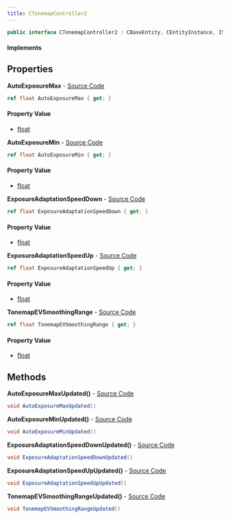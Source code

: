 ```yaml
---
title: CTonemapController2
---
```


```csharp
public interface CTonemapController2 : CBaseEntity, CEntityInstance, ISchemaClass<CEntityInstance>, ISchemaClass<CBaseEntity>, ISchemaClass<CTonemapController2>, ISchemaField, ISchemaClass, INativeHandle
```

#### Implements

## Properties

**AutoExposureMax** - [Source Code](https://github.com/swiftly-solution/swiftlys2/blob/main/managed/src/SwiftlyS2.Generated/Schemas/Interfaces/CTonemapController2.cs#L18)

```csharp
ref float AutoExposureMax { get; }
```

#### Property Value

- [float](https://learn.microsoft.com/dotnet/api/system.single)

**AutoExposureMin** - [Source Code](https://github.com/swiftly-solution/swiftlys2/blob/main/managed/src/SwiftlyS2.Generated/Schemas/Interfaces/CTonemapController2.cs#L16)

```csharp
ref float AutoExposureMin { get; }
```

#### Property Value

- [float](https://learn.microsoft.com/dotnet/api/system.single)

**ExposureAdaptationSpeedDown** - [Source Code](https://github.com/swiftly-solution/swiftlys2/blob/main/managed/src/SwiftlyS2.Generated/Schemas/Interfaces/CTonemapController2.cs#L22)

```csharp
ref float ExposureAdaptationSpeedDown { get; }
```

#### Property Value

- [float](https://learn.microsoft.com/dotnet/api/system.single)

**ExposureAdaptationSpeedUp** - [Source Code](https://github.com/swiftly-solution/swiftlys2/blob/main/managed/src/SwiftlyS2.Generated/Schemas/Interfaces/CTonemapController2.cs#L20)

```csharp
ref float ExposureAdaptationSpeedUp { get; }
```

#### Property Value

- [float](https://learn.microsoft.com/dotnet/api/system.single)

**TonemapEVSmoothingRange** - [Source Code](https://github.com/swiftly-solution/swiftlys2/blob/main/managed/src/SwiftlyS2.Generated/Schemas/Interfaces/CTonemapController2.cs#L24)

```csharp
ref float TonemapEVSmoothingRange { get; }
```

#### Property Value

- [float](https://learn.microsoft.com/dotnet/api/system.single)

## Methods

**AutoExposureMaxUpdated()** - [Source Code](https://github.com/swiftly-solution/swiftlys2/blob/main/managed/src/SwiftlyS2.Generated/Schemas/Interfaces/CTonemapController2.cs#L27)

```csharp
void AutoExposureMaxUpdated()
```

**AutoExposureMinUpdated()** - [Source Code](https://github.com/swiftly-solution/swiftlys2/blob/main/managed/src/SwiftlyS2.Generated/Schemas/Interfaces/CTonemapController2.cs#L26)

```csharp
void AutoExposureMinUpdated()
```

**ExposureAdaptationSpeedDownUpdated()** - [Source Code](https://github.com/swiftly-solution/swiftlys2/blob/main/managed/src/SwiftlyS2.Generated/Schemas/Interfaces/CTonemapController2.cs#L29)

```csharp
void ExposureAdaptationSpeedDownUpdated()
```

**ExposureAdaptationSpeedUpUpdated()** - [Source Code](https://github.com/swiftly-solution/swiftlys2/blob/main/managed/src/SwiftlyS2.Generated/Schemas/Interfaces/CTonemapController2.cs#L28)

```csharp
void ExposureAdaptationSpeedUpUpdated()
```

**TonemapEVSmoothingRangeUpdated()** - [Source Code](https://github.com/swiftly-solution/swiftlys2/blob/main/managed/src/SwiftlyS2.Generated/Schemas/Interfaces/CTonemapController2.cs#L30)

```csharp
void TonemapEVSmoothingRangeUpdated()
```


